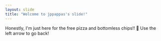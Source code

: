 ```yaml
---
layout: slide
title: "Welcome to jppappas's slide!"
---
```

Honestly, I'm just here for the free pizza and bottomless chips!! :tada:
Use the left arrow to go back!
